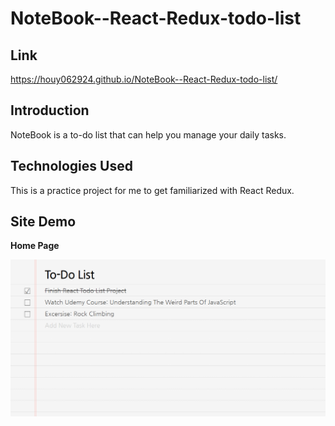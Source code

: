 # NoteBook--React-Redux-todo-list
## Link
https://houy062924.github.io/NoteBook--React-Redux-todo-list/

## Introduction
NoteBook is a to-do list that can help you manage your daily tasks. 

## Technologies Used

This is a practice project for me to get familiarized with React Redux.
    
## Site Demo

**Home Page**

![Alt text](readme/Home.png)
